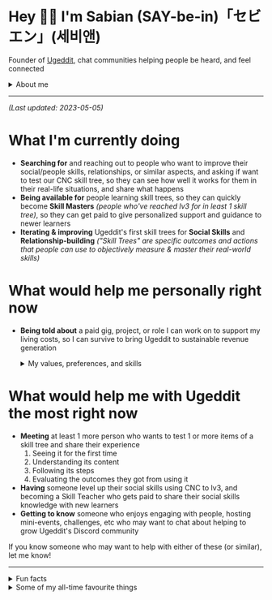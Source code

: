 # Hey 👋😀 I'm Sabian (SAY-be-in)「セビエン」(세비앤)

Founder of [Ugeddit](https://ugeddit.com/), chat communities helping people be heard, and feel connected

<details>
  
  <summary>About me</summary>
  
  I grew up with a hard-working mom who did a lot for my sake. This made me very complacent in the past, but gave me a lot of freedom to learn and do what I wanted, from gaming, to tech, cyber, sciences, psychology, and more

  I also grew up feeling very alone. My introversion made it hard to approach new people, and my lack of self-awareness and social skills pushed away the people I DID know, but I overcame this, and learned ways to communicate what I want to say comfortably and effectively, and have people understand me better. I also had a revelation: I wasn't the only one going through this

  More and more people are encountering similar (or worse) isolation, loneliness, and conflict. But, as I've been watching the trends, I determined the source of *all* issues is how people are communicating; the solution is in mastering it, because once they do, people will be able to resolve conflicts quickly and easily, which leads to them growing connection and happy relationships, working together effectively, and bringing the world together
  
  I have 3 passions:
  - Understanding how things work
  - Making things better
  - Uplifting people

  And I make damned sure everything I do brings these to life

  This is why I started [Ugeddit](https://ugeddit.com/)
  
</details>

---

*(Last updated: 2023-05-05)*

# What I'm currently doing
- **Searching for** and reaching out to people who want to improve their social/people skills, relationships, or similar aspects, and asking if want to test our CNC skill tree, so they can see how well it works for them in their real-life situations, and share what happens
- **Being available for** people learning skill trees, so they can quickly become **Skill Masters** *(people who've reached lv3 for in least 1 skill tree)*, so they can get paid to give personalized support and guidance to newer learners
- **Iterating & improving** Ugeddit's first skill trees for **Social Skills** and **Relationship-building** *("Skill Trees" are specific outcomes and actions that people can use to objectively measure & master their real-world skills)*

# What would help me personally right now
- **Being told about** a paid gig, project, or role I can work on to support my living costs, so I can survive to bring Ugeddit to sustainable revenue generation
  <details>

  <summary>My values, preferences, and skills</summary>
  
  ### My values
  - Open, authentic, helpful communication
  - Accountability to promises/words/statements
  - Freedom of time, deliverables-based expectations (Ideally [ROWE](https://www.techtarget.com/whatis/definition/Results-Only-Work-Environment-ROWE))
  - Continuous feedback, learning, & improvement
  
  ### My preferences
  - Sum total of additional income (from all sources) would contribute towards
    - Comfortable $5k/month
    - Decent $3k/month
    - Survivable (for now) $500/month
  - Industries / categories
    - Game design/development (Bethesda, etc)
    - Educational platforms
    - Community/communication/teamwork platforms
    - Small/mid business websites/apps
  
  ### My skills
  *(Most-preferred ones are first)*
  - **Advising**: Experience design (UX, CX, EX), leadership, technology, project management, process-improvement, ...
  - **HPC** (High-performance coaching): Goal-setting, decision-making, productivity, communication, mental wellness, ...
  - **Consulting, projects**: Scrum master, project management, UX design, web development,
  - **Paid deliverables**
    - Experience design (Persona definition, journey design, gamification)
    - Front/back/fullstack development (Low-code [WordPress, Webflow], JS UI frameworks [Next, React], Dart, NodeJS, Docker, AWS)
  - **Deliverables-based roles**: Same as above
  - **Time-based roles**: Same as above

</details>

# What would help me with Ugeddit the most right now
- **Meeting** at least 1 more person who wants to test 1 or more items of a skill tree and share their experience
  1. Seeing it for the first time
  1. Understanding its content
  1. Following its steps
  1. Evaluating the outcomes they got from using it
- **Having** someone level up their social skills using CNC to lv3, and becoming a Skill Teacher who gets paid to share their social skills knowledge with new learners
- **Getting to know** someone who enjoys engaging with people, hosting mini-events, challenges, etc who may want to chat about helping to grow Ugeddit's Discord community

If you know someone who may want to help with either of these (or similar), let me know!

---

<details>

  <summary>Fun facts</summary>

## I...
- Seem to improve at most things even without actively practising them
- Completed 230+ anime series/movies, which includes 4,541+ individual episodes. This does not include dropped series or series I forgot to track
- Watched 45+ movies, and 97+ TV shows, which includes 4,852+ individual episodes. Again, this does not include dropped series or series I forgot to track
- Have listened to probably every piece ever composed by Thomas Bergersen (Two Steps from Hell), Audiomachine, Eternal Eclipse, Jeremy Soule, and David Chappell
- In Shotokan Karate many years ago, went from white belt straight to blue belt (skipping green) in a single exam, earning the fittingly-coloured envy of my green-belted peers
- Experimented with various martial arts from Pankration, to Karate, Krav Maga, Taekwondo (TKD), Brazilian Juujutsu (BJJ), Arnis (FMA, Kali, Eskrima), Historical European Martial Arts (HEMA; medieval weapons), and many others. Overall, my favourites are BJJ and HEMA, but I enjoy them all
- Completely changed as a person at least two entire times since 2019, in terms of self-awareness, mindset, communication skills, business experience, physique, and more

</details>

<details>

  <summary>Some of my all-time favourite things</summary>

## Anime movies (that are unrelated to anime series)
- Mononoke Hime (Princess Mononoke)
- Kimi no Na wa (Your Name)
- Sen to Chihiro no Kamikakushi (Spirited Away)

## Anime series/worlds (including related movies)
- Toaru/Raildex
  - Toaru Majutsu no Index (A Certain Magical Index)
  - Toaru Kagaku no Railgun (A Certain Scientific Railgun)
  - Toaru Kagaku no Accelerator (A Certain Scientific Accelerator)
- Terra e (Towards the Terra; To Earth)
- Made in Abyss

## Movie series/worlds
- The Matrix
- Harry Potter
- Lord of the Rings

## TV series
- The Mentalist
- The Blacklist
- Mr Robot

## My Theme: A Place in the Stars - David Chappell

## Music (Orchestral)
- The Streets of Whiterun - TES V Skyrim Soundtrack - Jeremy Soule
- Victory - Two Steps from Hell
- Hymn of the High Seas - Antti Martikainen

## Music (Electronic)
- Illuminate - Duumu
- Funk Transmission - Uppermost
- Till It's Over - Tristam

## Music (lyrical, English)
- Heroes Fall - Hidden Citizens
- Hands Held High - Minutes To Midnight - Linkin Park
- The Search - NF

## Music (lyrical, non-English)
- 床邊故事 - 周杰倫 (Bedtime Stories - Jay Chou)
- 낙하 - AKMU (Nakka - Akdong Musicians)
- Wolf Totem - The HU
- 上白石萌音「懐かしい未来」(Nostalgic Future - Mone Kamishiraishi)
- Om Tare Tu Tare Ture Soha - Ballad from Tibet

## Videogame stories/worlds
- Final Fantasy X
- Mass Effect
- The Elder Scrolls

## Bonus
- Final Fantasy X Ending ( https://youtu.be/bRWkniXDC_4 )
- Astartes animations ( https://youtu.be/DVXEYksoE6c )
- The Great Dictator Speech - Charlie Chaplin + Time - Hans Zimmer ( https://youtu.be/w8HdOHrc3OQ )

</details>

<!--
**SabianF/SabianF** is a ✨ _special_ ✨ repository because its `README.md` (this file) appears on your GitHub profile.

Here are some ideas to get you started:

- 🔭 I’m currently working on ...
- 🌱 I’m currently learning ...
- 👯 I’m looking to collaborate on ...
- 🤔 I’m looking for help with ...
- 💬 Ask me about ...
- 📫 How to reach me: ...
- 😄 Pronouns: ...
- ⚡ Fun fact: ...
-->
